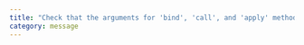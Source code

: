 ```yaml
---
title: "Check that the arguments for 'bind', 'call', and 'apply' methods match the original function."
category: message
---
```

